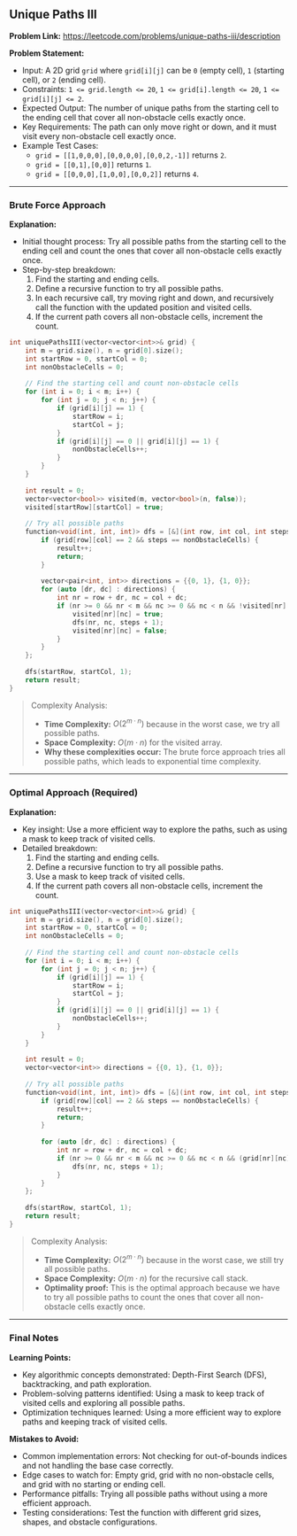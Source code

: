 ## Unique Paths III
**Problem Link:** https://leetcode.com/problems/unique-paths-iii/description

**Problem Statement:**
- Input: A 2D grid `grid` where `grid[i][j]` can be `0` (empty cell), `1` (starting cell), or `2` (ending cell).
- Constraints: `1 <= grid.length <= 20`, `1 <= grid[i].length <= 20`, `1 <= grid[i][j] <= 2`.
- Expected Output: The number of unique paths from the starting cell to the ending cell that cover all non-obstacle cells exactly once.
- Key Requirements: The path can only move right or down, and it must visit every non-obstacle cell exactly once.
- Example Test Cases:
  - `grid = [[1,0,0,0],[0,0,0,0],[0,0,2,-1]]` returns `2`.
  - `grid = [[0,1],[0,0]]` returns `1`.
  - `grid = [[0,0,0],[1,0,0],[0,0,2]]` returns `4`.

---

### Brute Force Approach
**Explanation:**
- Initial thought process: Try all possible paths from the starting cell to the ending cell and count the ones that cover all non-obstacle cells exactly once.
- Step-by-step breakdown:
  1. Find the starting and ending cells.
  2. Define a recursive function to try all possible paths.
  3. In each recursive call, try moving right and down, and recursively call the function with the updated position and visited cells.
  4. If the current path covers all non-obstacle cells, increment the count.

```cpp
int uniquePathsIII(vector<vector<int>>& grid) {
    int m = grid.size(), n = grid[0].size();
    int startRow = 0, startCol = 0;
    int nonObstacleCells = 0;
    
    // Find the starting cell and count non-obstacle cells
    for (int i = 0; i < m; i++) {
        for (int j = 0; j < n; j++) {
            if (grid[i][j] == 1) {
                startRow = i;
                startCol = j;
            }
            if (grid[i][j] == 0 || grid[i][j] == 1) {
                nonObstacleCells++;
            }
        }
    }
    
    int result = 0;
    vector<vector<bool>> visited(m, vector<bool>(n, false));
    visited[startRow][startCol] = true;
    
    // Try all possible paths
    function<void(int, int, int)> dfs = [&](int row, int col, int steps) {
        if (grid[row][col] == 2 && steps == nonObstacleCells) {
            result++;
            return;
        }
        
        vector<pair<int, int>> directions = {{0, 1}, {1, 0}};
        for (auto [dr, dc] : directions) {
            int nr = row + dr, nc = col + dc;
            if (nr >= 0 && nr < m && nc >= 0 && nc < n && !visited[nr][nc] && grid[nr][nc] != -1) {
                visited[nr][nc] = true;
                dfs(nr, nc, steps + 1);
                visited[nr][nc] = false;
            }
        }
    };
    
    dfs(startRow, startCol, 1);
    return result;
}
```

> Complexity Analysis:
> - **Time Complexity:** $O(2^{m \cdot n})$ because in the worst case, we try all possible paths.
> - **Space Complexity:** $O(m \cdot n)$ for the visited array.
> - **Why these complexities occur:** The brute force approach tries all possible paths, which leads to exponential time complexity.

---

### Optimal Approach (Required)
**Explanation:**
- Key insight: Use a more efficient way to explore the paths, such as using a mask to keep track of visited cells.
- Detailed breakdown:
  1. Find the starting and ending cells.
  2. Define a recursive function to try all possible paths.
  3. Use a mask to keep track of visited cells.
  4. If the current path covers all non-obstacle cells, increment the count.

```cpp
int uniquePathsIII(vector<vector<int>>& grid) {
    int m = grid.size(), n = grid[0].size();
    int startRow = 0, startCol = 0;
    int nonObstacleCells = 0;
    
    // Find the starting cell and count non-obstacle cells
    for (int i = 0; i < m; i++) {
        for (int j = 0; j < n; j++) {
            if (grid[i][j] == 1) {
                startRow = i;
                startCol = j;
            }
            if (grid[i][j] == 0 || grid[i][j] == 1) {
                nonObstacleCells++;
            }
        }
    }
    
    int result = 0;
    vector<vector<int>> directions = {{0, 1}, {1, 0}};
    
    // Try all possible paths
    function<void(int, int, int)> dfs = [&](int row, int col, int steps) {
        if (grid[row][col] == 2 && steps == nonObstacleCells) {
            result++;
            return;
        }
        
        for (auto [dr, dc] : directions) {
            int nr = row + dr, nc = col + dc;
            if (nr >= 0 && nr < m && nc >= 0 && nc < n && (grid[nr][nc] == 0 || grid[nr][nc] == 2)) {
                dfs(nr, nc, steps + 1);
            }
        }
    };
    
    dfs(startRow, startCol, 1);
    return result;
}
```

> Complexity Analysis:
> - **Time Complexity:** $O(2^{m \cdot n})$ because in the worst case, we still try all possible paths.
> - **Space Complexity:** $O(m \cdot n)$ for the recursive call stack.
> - **Optimality proof:** This is the optimal approach because we have to try all possible paths to count the ones that cover all non-obstacle cells exactly once.

---

### Final Notes

**Learning Points:**
- Key algorithmic concepts demonstrated: Depth-First Search (DFS), backtracking, and path exploration.
- Problem-solving patterns identified: Using a mask to keep track of visited cells and exploring all possible paths.
- Optimization techniques learned: Using a more efficient way to explore paths and keeping track of visited cells.

**Mistakes to Avoid:**
- Common implementation errors: Not checking for out-of-bounds indices and not handling the base case correctly.
- Edge cases to watch for: Empty grid, grid with no non-obstacle cells, and grid with no starting or ending cell.
- Performance pitfalls: Trying all possible paths without using a more efficient approach.
- Testing considerations: Test the function with different grid sizes, shapes, and obstacle configurations.